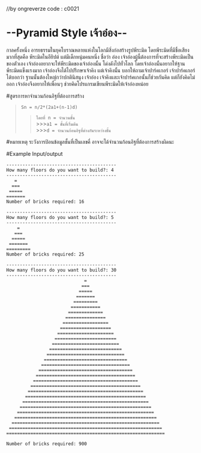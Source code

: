 //by ongreverze
code : c0021
# --Pyramid Style เจ้าอ๋อง-- #

กาลครั้งหนึ่ง อารยธรรมในยุคโบราณหลายแห่งในโลกมีสิ่งก่อสร้างรูปพีระมิด โดยพีระมิดที่มีชื่อเสียงมากที่สุดคือ พีระมิดในอียิปต์
แต่มีเด็กหนุ่มคนหนึ่ง ชื่อว่า อ๋อง เจ้าอ๋องผู้นี้ต้องการที่จะสร้างพีระมิดเป็นของตัวเอง เจ้าอ๋องอยากจะให้พีระมิดของเจ้าอ๋องนั้น 
โด่งดังไปทั่วโลก โดยเจ้าอ๋องนั้นอยากให้ฐานพีระมิดแข็งแรงมาก เจ้าอ๋องจึงได้ไปปรึกษาเจ้าคิง แต่เจ้าคิงนั้น บอกให้ถามเจ้าปาร์คเกอร์ 
เจ้าปาร์คเกอร์ได้บอกว่า ฐานนั้นต้องใหญ่กว่าปกตินิสนุง  เจ้าอ๋อง เจ้าคิงและเจ้าปาร์คเกอนั้นก็ช่วยกันคิด แต่ก็ยังคิดไม่ออก
เจ้าอ๋องจึงอยากให้เพื่อนๆ ช่วยคิดโปรแกรมเขียนพีระมิดให้เจ้าอ๋องหน่อย

#สูตรการหาจำนวนก้อนอิฐที่ต้องการสร้าง
>`Sn = n/2*(2a1+(n-1)d)`</br>
  >>`โดยที่ n = จำนวนชั้น`</br>
	>>>`a1 = ชั้นที่เริ่มต้น`</br>
	>>>`d = จำนวนก้อนอิฐที่ต่างกันระหว่างชั้น`</br>

#หมายเหตุ 
  ระวังการป้อนข้อมูลชั้นที่เป็นเลขคี่ อาจจะได้จำนวนก้อนอิฐที่ต้องการสร้างผิดนะ


#Example Input/output 
```
-----------------------------------------
How many floors do you want to build?: 4
-----------------------------------------
   =
  ===
 =====
=======
Number of bricks required: 16
```

```
-----------------------------------------
How many floors do you want to build?: 5
-----------------------------------------
    =
   ===
  =====
 =======
=========
Number of bricks required: 25
```

```
-----------------------------------------
How many floors do you want to build?: 30
-----------------------------------------
                             =
                            ===
                           =====
                          =======
                         =========
                        ===========
                       =============
                      ===============
                     =================
                    ===================
                   =====================
                  =======================
                 =========================
                ===========================
               =============================
              ===============================
             =================================
            ===================================
           =====================================
          =======================================
         =========================================
        ===========================================
       =============================================
      ===============================================
     =================================================
    ===================================================
   =====================================================
  =======================================================
 =========================================================
===========================================================

Number of bricks required: 900
```
